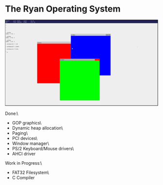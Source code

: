 # The Ryan Operating System

![window manager](https://raw.githubusercontent.com/KdotDevelopment/ryanos/master/screenshots/ryanos-windows.PNG)

Done:\
 - GOP graphics\
 - Dynamic heap allocation\
 - Paging\
 - PCI devices\
 - Window manager\
 - PS/2 Keyboard/Mouse drivers\
 - AHCI driver

Work in Progress:\
 - FAT32 Filesystem\
 - C Compiler
